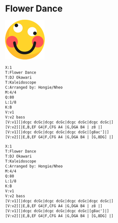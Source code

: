 # Flower Dance

![silly](emoji-silly.png)

```music-abc max-width=430
X:1
T:Flower Dance
T:DJ Okawari
T:Kaleidoscope
C:Arranged by: Hongie/Nheo
M:4/4
Q:80
L:1/8
K:B
V:v1 
V:v2 bass
[V:v1][|dcgc dcGc|dcgc dcGc|dcgc dcGc|dcgc dcGc|]
[V:v2][|E,B,EF G4|F,CFG A4 |G,DGA B4 | z8 |]
[V:v1][|dcgc dcGc|dcgc dcGc|dcgc dcGc|[g8ac']|]
[V:v2][|E,B,EF G4|F,CFG A4 |G,DGA B4 | [G,8DG] |]
```

```abcjs max-width=640 align=center controls
X:1
T:Flower Dance
T:DJ Okawari
T:Kaleidoscope
C:Arranged by: Hongie/Nheo
M:4/4
Q:80
L:1/8
K:B
V:v1 
V:v2 bass
[V:v1][|dcgc dcGc|dcgc dcGc|dcgc dcGc|dcgc dcGc|]
[V:v2][|E,B,EF G4|F,CFG A4 |G,DGA B4 | z8 |]
[V:v1][|dcgc dcGc|dcgc dcGc|dcgc dcGc|[g8ac']|]
[V:v2][|E,B,EF G4|F,CFG A4 |G,DGA B4 | [G,8DG] |]
```
